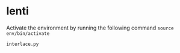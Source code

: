 # lenti

Activate the environment by running the following command
`source env/bin/activate`

 `interlace.py`
